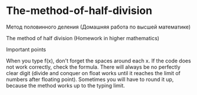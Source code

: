 # The-method-of-half-division
Метод половинного деления (Домашняя работа по высшей математике)

The method of half division (Homework in higher mathematics)

Important points

When you type f(x), don't forget the spaces around each x. If the code does not work correctly, check the formula.
There will always be no perfectly clear digit (divide and conquer on float works until it reaches the limit of numbers after floating point). Sometimes you will have to round it up, because the method works up to the typing limit.
